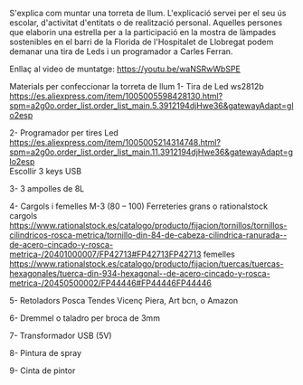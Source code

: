 S'explica com muntar una torreta de llum. L'explicació servei per el seu ús escolar, d'activitat d'entitats o de realització personal. Aquelles persones que elaborin una estrella per a la participació en la mostra de làmpades sostenibles en el barri de la Florida de l'Hospitalet de Llobregat podem demanar una tira de Leds i un programador a Carles Ferran.

Enllaç al video de muntatge: https://youtu.be/waNSRwWbSPE

Materials per confeccionar la torreta de llum
1- Tira de Led ws2812b
https://es.aliexpress.com/item/1005005598428130.html?spm=a2g0o.order_list.order_list_main.5.3912194djHwe36&gatewayAdapt=glo2esp

2- Programador per tires Led
https://es.aliexpress.com/item/1005005214314748.html?spm=a2g0o.order_list.order_list_main.11.3912194djHwe36&gatewayAdapt=glo2esp  
Escollir 3 keys USB

3- 3 ampolles de 8L

4- Cargols i femelles M-3 (80 – 100) Ferreteries grans o rationalstock
cargols https://www.rationalstock.es/catalogo/producto/fijacion/tornillos/tornillos-cilindricos-rosca-metrica/tornillo-din-84-de-cabeza-cilindrica-ranurada--de-acero-cincado-y-rosca-metrica-/20401000007/FP42713#FP42713FP42713
femelles
https://www.rationalstock.es/catalogo/producto/fijacion/tuercas/tuercas-hexagonales/tuerca-din-934-hexagonal--de-acero-cincado-y-rosca-metrica-/20450500002/FP44446#FP44446FP44446

5- Retoladors Posca
Tendes Vicenç Piera, Art bcn, o Amazon

6- Dremmel o taladro per broca de 3mm

7- Transformador USB (5V)

8- Pintura de spray

9- Cinta de pintor
